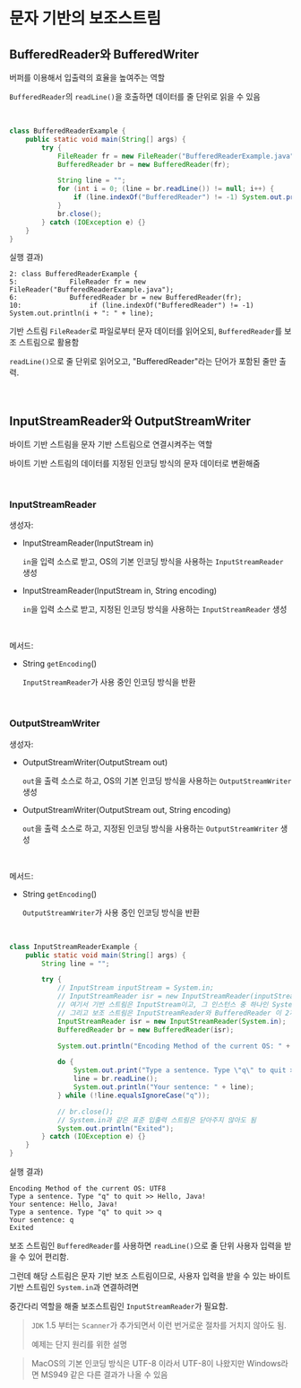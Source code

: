 # 문자 기반의 보조스트림

## BufferedReader와 BufferedWriter

버퍼를 이용해서 입출력의 효율을 높여주는 역할

`BufferedReader`의 `readLine()`을 호출하면 데이터를 줄 단위로 읽을 수 있음

&nbsp;

```java
class BufferedReaderExample {
    public static void main(String[] args) {
        try {
            FileReader fr = new FileReader("BufferedReaderExample.java");
            BufferedReader br = new BufferedReader(fr);

            String line = "";
            for (int i = 0; (line = br.readLine()) != null; i++) {
                if (line.indexOf("BufferedReader") != -1) System.out.println(i + ": " + line);
            }
            br.close();
        } catch (IOException e) {}
    }
}
```

실행 결과)

    2: class BufferedReaderExample {
    5:             FileReader fr = new FileReader("BufferedReaderExample.java");
    6:             BufferedReader br = new BufferedReader(fr);
    10:                 if (line.indexOf("BufferedReader") != -1) System.out.println(i + ": " + line);

기반 스트림 `FileReader`로 파일로부터 문자 데이터를 읽어오되, `BufferedReader`를 보조 스트림으로 활용함

`readLine()`으로 줄 단위로 읽어오고, "BufferedReader"라는 단어가 포함된 줄만 출력.

&nbsp;

## InputStreamReader와 OutputStreamWriter

바이트 기반 스트림을 문자 기반 스트림으로 연결시켜주는 역할

바이트 기반 스트림의 데이터를 지정된 인코딩 방식의 문자 데이터로 변환해줌

&nbsp;

### InputStreamReader

생성자:

- InputStreamReader(InputStream in)

  `in`을 입력 소스로 받고, OS의 기본 인코딩 방식을 사용하는 `InputStreamReader` 생성

- InputStreamReader(InputStream in, String encoding)

  `in`을 입력 소스로 받고, 지정된 인코딩 방식을 사용하는 `InputStreamReader` 생성

&nbsp;

메서드:

- String `getEncoding`()

  `InputStreamReader`가 사용 중인 인코딩 방식을 반환

&nbsp;

### OutputStreamWriter

생성자:

- OutputStreamWriter(OutputStream out)

  `out`을 출력 소스로 하고, OS의 기본 인코딩 방식을 사용하는 `OutputStreamWriter` 생성

- OutputStreamWriter(OutputStream out, String encoding)

  `out`을 출력 소스로 하고, 지정된 인코딩 방식을 사용하는 `OutputStreamWriter` 생성

&nbsp;

메서드:

- String `getEncoding`()

  `OutputStreamWriter`가 사용 중인 인코딩 방식을 반환

&nbsp;

```java
class InputStreamReaderExample {
    public static void main(String[] args) {
        String line = "";

        try {
            // InputStream inputStream = System.in;
            // InputStreamReader isr = new InputStreamReader(inputStream);
            // 여기서 기반 스트림은 InputStream이고, 그 인스턴스 중 하나인 System 클래스의 static 멤버 in이 쓰였다는 것을 알아야함
            // 그리고 보조 스트림은 InputStreamReader와 BufferedReader 이 2개인 것.
            InputStreamReader isr = new InputStreamReader(System.in);
            BufferedReader br = new BufferedReader(isr);

            System.out.println("Encoding Method of the current OS: " + isr.getEncoding());

            do {
                System.out.print("Type a sentence. Type \"q\" to quit >> ");
                line = br.readLine();
                System.out.println("Your sentence: " + line);
            } while (!line.equalsIgnoreCase("q"));

            // br.close();
            // System.in과 같은 표준 입출력 스트림은 닫아주지 않아도 됨
            System.out.println("Exited");
        } catch (IOException e) {}
    }
}
```

실행 결과)

    Encoding Method of the current OS: UTF8
    Type a sentence. Type "q" to quit >> Hello, Java!
    Your sentence: Hello, Java!
    Type a sentence. Type "q" to quit >> q
    Your sentence: q
    Exited

보조 스트림인 `BufferedReader`를 사용하면 `readLine()`으로 줄 단위 사용자 입력을 받을 수 있어 편리함.

그런데 해당 스트림은 문자 기반 보조 스트림이므로, 사용자 입력을 받을 수 있는 바이트 기반 스트림인 `System.in`과 연결하려면

중간다리 역할을 해줄 보조스트림인 `InputStreamReader`가 필요함.

> `JDK` 1.5 부터는 `Scanner`가 추가되면서 이런 번거로운 절차를 거치지 않아도 됨.
>
> 예제는 단지 원리를 위한 설명

> MacOS의 기본 인코딩 방식은 UTF-8 이라서 UTF-8이 나왔지만 Windows라면 MS949 같은 다른 결과가 나올 수 있음
